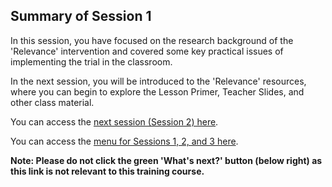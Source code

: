 ## Summary of Session 1
In this session, you have focused on the research background of the 'Relevance' intervention and covered some key practical issues of implementing the trial in the classroom.
 
In the next session, you will be introduced to the 'Relevance' resources, where you can begin to explore the Lesson Primer, Teacher Slides, and other class material. 

You can access the [next session (Session 2) here](https://projects.raspberrypi.org/en/projects/Year8-RelevanceTraining-Session2-GBICi4).

You can access the [menu for Sessions 1, 2, and 3 here](https://projects.raspberrypi.org/en/pathways/year8-relevancetraining-gbici4).

**Note: Please do not click the green 'What's next?' button (below right) as this link is not relevant to this training course.**
